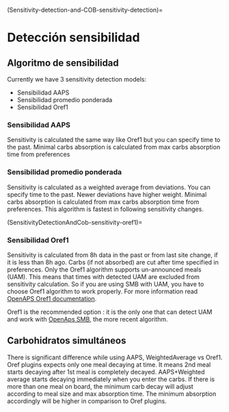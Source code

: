 (Sensitivity-detection-and-COB-sensitivity-detection)=

# Detección sensibilidad

## Algoritmo de sensibilidad

Currently we have 3 sensitivity detection models:

* Sensibilidad AAPS
* Sensibilidad promedio ponderada
* Sensibilidad Oref1

### Sensibilidad AAPS

Sensitivity is calculated the same way like Oref1 but you can specify time to the past. Minimal carbs absorption is calculated from max carbs absorption time from preferences

### Sensibilidad promedio ponderada

Sensitivity is calculated as a weighted average from deviations. You can specify time to the past. Newer deviations have higher weight. Minimal carbs absorption is calculated from max carbs absorption time from preferences. This algorithm is fastest in following sensitivity changes.

(SensitivityDetectionAndCob-sensitivity-oref1)=

### Sensibilidad Oref1

Sensitivity is calculated from 8h data in the past or from last site change, if it is less than 8h ago. Carbs (if not absorbed) are cut after time specified in preferences. Only the Oref1 algorithm supports un-announced meals (UAM). This means that times with detected UAM are excluded from sensitivity calculation. So if you are using SMB with UAM, you have to choose Oref1 algorithm to work properly. For more information read [OpenAPS Oref1 documentation](https://openaps.readthedocs.io/en/latest/docs/Customize-Iterate/oref1.html).

Oref1 is the recommended option : it is the only one that can detect UAM and work with [OpenAps SMB](#Open-APS-features-super-micro-bolus-smb), the more recent algorithm.

## Carbohidratos simultáneos

There is significant difference while using AAPS, WeightedAverage vs Oref1. Oref plugins expects only one meal decaying at time. It means 2nd meal starts decaying after 1st meal is completely decayed. AAPS+Weighted average starts decaying immediately when you enter the carbs. If there is more than one meal on board, the minimum carb decay will adjust according to meal size and max absorption time. The minimum absorption accordingly will be higher in comparison to Oref plugins.